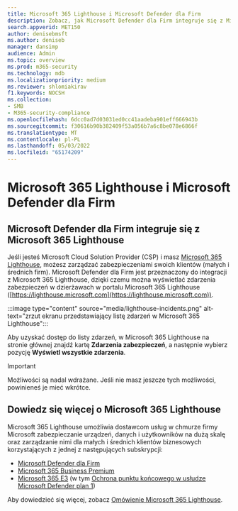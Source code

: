 ```yaml
---
title: Microsoft 365 Lighthouse i Microsoft Defender dla Firm
description: Zobacz, jak Microsoft Defender dla Firm integruje się z Microsoft 365 Lighthouse, rozwiązaniem zabezpieczeń dla partnerów firmy Microsoft.
search.appverid: MET150
author: denisebmsft
ms.author: deniseb
manager: dansimp
audience: Admin
ms.topic: overview
ms.prod: m365-security
ms.technology: mdb
ms.localizationpriority: medium
ms.reviewer: shlomiakirav
f1.keywords: NOCSH
ms.collection:
- SMB
- M365-security-compliance
ms.openlocfilehash: 6dcc0ad7d03031ed0cc41aadeba901eff666943b
ms.sourcegitcommit: f30616b90b382409f53a056b7a6c8be078e6866f
ms.translationtype: MT
ms.contentlocale: pl-PL
ms.lasthandoff: 05/03/2022
ms.locfileid: "65174209"
---
```

# <a name="microsoft-365-lighthouse-and-microsoft-defender-for-business"></a>Microsoft 365 Lighthouse i Microsoft Defender dla Firm

## <a name="microsoft-defender-for-business-integrates-with-microsoft-365-lighthouse"></a>Microsoft Defender dla Firm integruje się z Microsoft 365 Lighthouse

Jeśli jesteś Microsoft Cloud Solution Provider (CSP) i masz [Microsoft 365 Lighthouse](../../lighthouse/m365-lighthouse-overview.md), możesz zarządzać zabezpieczeniami swoich klientów (małych i średnich firm). Microsoft Defender dla Firm jest przeznaczony do integracji z Microsoft 365 Lighthouse, dzięki czemu można wyświetlać zdarzenia zabezpieczeń w dzierżawach w portalu Microsoft 365 Lighthouse ([https://lighthouse.microsoft.com](https://lighthouse.microsoft.com)). 

:::image type="content" source="media/lighthouse-incidents.png" alt-text="zrzut ekranu przedstawiający listę zdarzeń w Microsoft 365 Lighthouse":::

Aby uzyskać dostęp do listy zdarzeń, w Microsoft 365 Lighthouse na stronie głównej znajdź kartę **Zdarzenia zabezpieczeń**, a następnie wybierz pozycję **Wyświetl wszystkie zdarzenia**.

> [!IMPORTANT]
> Możliwości są nadal wdrażane. Jeśli nie masz jeszcze tych możliwości, powinieneś je mieć wkrótce.

## <a name="learn-more-about-microsoft-365-lighthouse"></a>Dowiedz się więcej o Microsoft 365 Lighthouse

Microsoft 365 Lighthouse umożliwia dostawcom usług w chmurze firmy Microsoft zabezpieczanie urządzeń, danych i użytkowników na dużą skalę oraz zarządzanie nimi dla małych i średnich klientów biznesowych korzystających z jednej z następujących subskrypcji:

- [Microsoft Defender dla Firm](/security/defender-business/mdb-overview.md)
- [Microsoft 365 Business Premium](../../admin/admin-overview/what-is-microsoft-365.md)
- [Microsoft 365 E3](../../enterprise/microsoft-365-overview.md) (w tym [Ochrona punktu końcowego w usłudze Microsoft Defender plan 1](../defender-endpoint/defender-endpoint-plan-1.md))

Aby dowiedzieć się więcej, zobacz [Omówienie Microsoft 365 Lighthouse](../../lighthouse/m365-lighthouse-overview.md).